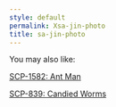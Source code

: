 ```yaml
---
style: default
permalink: Xsa-jin-photo
title: sa-jin-photo
---
```

You may also like:

[SCP-1582: Ant Man](http://scp-wiki.net/scp-1582)

[SCP-839: Candied Worms](http://scp-wiki.net/scp-839)
